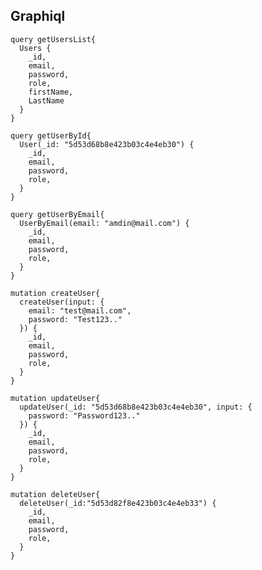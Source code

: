 ## Graphiql

    query getUsersList{
      Users {
        _id,
        email,
        password,
        role,
        firstName,
        LastName
      }
    }

    query getUserById{
      User(_id: "5d53d68b8e423b03c4e4eb30") {
        _id,
        email,
        password,
        role,
      }
    }

    query getUserByEmail{
      UserByEmail(email: "amdin@mail.com") {
        _id,
        email,
        password,
        role,
      }
    }

    mutation createUser{
      createUser(input: {
        email: "test@mail.com",
        password: "Test123.."
      }) {
        _id,
        email,
        password,
        role,
      }
    }

    mutation updateUser{
      updateUser(_id: "5d53d68b8e423b03c4e4eb30", input: {
        password: "Password123.."
      }) {
        _id,
        email,
        password,
        role,
      }
    }

    mutation deleteUser{
      deleteUser(_id:"5d53d82f8e423b03c4e4eb33") {
        _id,
        email,
        password,
        role,
      }
    }
